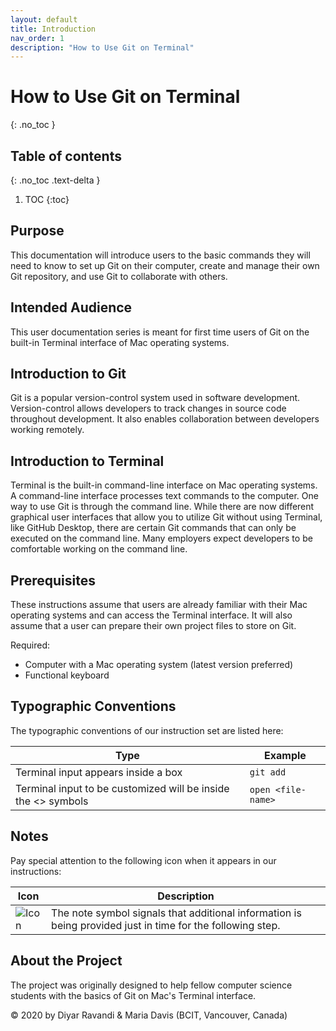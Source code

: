 ```yaml
---
layout: default
title: Introduction
nav_order: 1
description: "How to Use Git on Terminal"
---
```


# How to Use Git on Terminal
{: .no_toc }

## Table of contents
{: .no_toc .text-delta }

1. TOC
{:toc}

## Purpose

This documentation will introduce users to the basic commands they will need to know to set up Git on their computer, create and manage their own Git repository, and use Git to collaborate with others.

## Intended Audience

This user documentation series is meant for first time users of Git on the built-in Terminal interface of Mac operating systems.

## Introduction to Git

Git is a popular version-control system used in software development. Version-control allows  developers to track changes in source code throughout development. It also enables collaboration between developers working remotely. 

## Introduction to Terminal

Terminal is the built-in command-line interface on Mac operating systems. A command-line interface processes text commands to the computer. One way to use Git is through the command line. While there are now different graphical user interfaces that allow you to utilize Git without using Terminal, like GitHub Desktop, there are certain Git commands that can only be executed on the command line. Many employers expect developers to be comfortable working on the command line.

## Prerequisites

These instructions assume that users are already familiar with their Mac operating systems and can access the Terminal interface. It will also assume that a user can prepare their own project files to store on Git.

Required:
* Computer with a Mac operating system (latest version preferred)
* Functional keyboard

## Typographic Conventions

The typographic conventions of our instruction set are listed here:

| Type | Example |
| ----------- | ----------- |
| Terminal input appears inside a box | ```git add``` |
| Terminal input to be customized will be inside the <> symbols | ```open <file-name>``` |

## Notes

Pay special attention to the following icon when it appears in our instructions:

| Icon      | Description |
| ----------- | ----------- |
|   ![Icon](https://imgur.com/8hOhnYk.png)| The note symbol signals that additional information is being provided just in time for the following step. |

## About the Project

The project was originally designed to help fellow computer science students with the basics of Git on Mac's Terminal interface.

&copy; 2020 by Diyar Ravandi & Maria Davis (BCIT, Vancouver, Canada)
